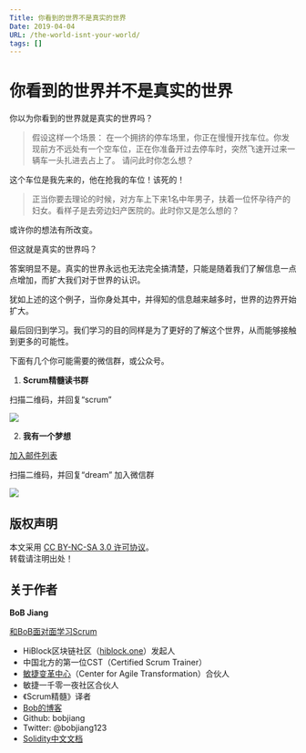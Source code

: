 ```yaml
---
Title: 你看到的世界不是真实的世界
Date: 2019-04-04
URL: /the-world-isnt-your-world/ 
tags: []
---
```


# 你看到的世界并不是真实的世界

你以为你看到的世界就是真实的世界吗？

> 假设这样一个场景：
在一个拥挤的停车场里，你正在慢慢开找车位。你发现前方不远处有一个空车位，正在你准备开过去停车时，突然飞速开过来一辆车一头扎进去占上了。
请问此时你怎么想？

这个车位是我先来的，他在抢我的车位！该死的！

> 正当你要去理论的时候，对方车上下来1名中年男子，扶着一位怀孕待产的妇女。看样子是去旁边妇产医院的。此时你又是怎么想的？

或许你的想法有所改变。

但这就是真实的世界吗？

答案明显不是。真实的世界永远也无法完全搞清楚，只能是随着我们了解信息一点点增加，而扩大我们对于世界的认识。

犹如上述的这个例子，当你身处其中，并得知的信息越来越多时，世界的边界开始扩大。

最后回归到学习。我们学习的目的同样是为了更好的了解这个世界，从而能够接触到更多的可能性。

下面有几个你可能需要的微信群，或公众号。

1. **Scrum精髓读书群**

扫描二维码，并回复“scrum”

![](https://github.com/bobjiang/bobjiang/blob/master/images/xiao-bao.jpeg)

2. **我有一个梦想**

[加入邮件列表](https://tinyletter.com/bobjiang)


扫描二维码，并回复“dream” 加入微信群

![](https://github.com/bobjiang/bobjiang/blob/master/images/xiao-bao.jpeg)

## 版权声明

本文采用 [CC BY-NC-SA 3.0 许可协议](https://creativecommons.org/licenses/by-nc-sa/3.0/deed.zh)。  
转载请注明出处！

## 关于作者

**BoB Jiang**

[和BoB面对面学习Scrum](https://yihuode.io/brands/33) 

- HiBlock区块链社区（[hiblock.one](https://hiblock.one)）发起人  
- 中国北方的第一位CST（Certified Scrum Trainer）  
- [敏捷变革中心](https://www.c4at.cn/)（Center for Agile Transformation）合伙人  
- 敏捷一千零一夜社区合伙人  
- 《Scrum精髓》译者
- [Bob的博客](http://www.bobjiang.com)
- Github: bobjiang
- Twitter: @bobjiang123
- [Solidity中文文档](https://solidity-cn.readthedocs.io/zh/develop/)